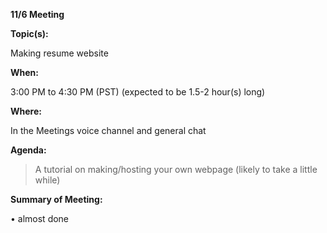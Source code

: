 __**11/6 Meeting**__

__**Topic(s):**__

Making resume website

__**When:**__

3:00 PM to 4:30 PM (PST) (expected to be 1.5-2 hour(s) long)

__**Where:**__

In the Meetings voice channel and general chat

__**Agenda:**__

>  A tutorial on making/hosting your own webpage (likely to take a little while)


__**Summary of Meeting:**__

• almost done

